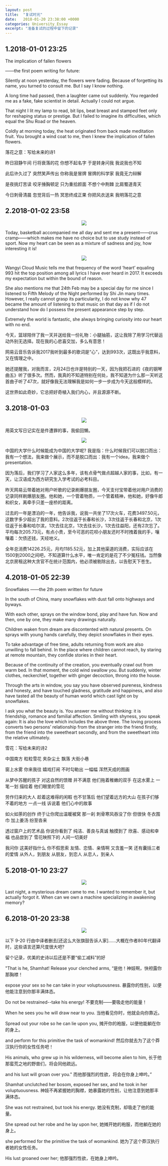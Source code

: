 ```yaml
---
layout: post
title:  "复试时光"
date:   2018-01-20 23:38:00 +0000
categories: University_Essay
excerpt: "准备复试的过程中留下的记录"
---
```


## 1.2018-01-01 23:25

The implication of fallen flowers

——the first poem writing for future:

Silently at noon yesterday,
the flowers were fading.
Because of forgetting its name,
you turned to consult me.
But I say I know nothing.

A long time had passed,
then a laughter came out suddenly.
You regarded me as a fake,
fake scientist in detail.
Actually I could not argue.

That night I lit my lamp to read,
bit lips, beat breast and stamped feet
only for reshaping status or prestige.
But I failed to imagine its difficulties,
which equal the Shu Road or the heaven.

Coldly at morning today,
the heat originated from back
made meditation fruit.
You brought a wind coat to me,
then I knew the implication of fallen flowers.

落花之意：写给未来的诗1

昨日寂静午间
行将衰落的花
你想不起名字
于是转身问我
我说我也不知

此后许久过了
突然笑声传出
你称我是冒牌
冒牌的科学家
我竟无力辩解

是夜挑灯苦读
咬牙捶胸顿足
只为重拾颜面
不想个中荆棘
比肩蜀道青天

今日刺骨清晨
忽觉背后一热
冥思终成正果
你把风衣送来
我明落花之意

## 2.2018-01-02 23:58

<div align="center"><p>
<img src="/assets/img/University_Essay/pfre2.1.jpg">
</p></div>

Today, basketball accompanied me all day and sent me a present——crus cramp——which makes me have no choice but to use study instead of sport. Now my heart can be seen as a mixture of sadness and joy, how interesting it is!

<div align="center"><p>
<img src="/assets/img/University_Essay/pfre2.2.jpg">
</p></div>

Wangyi Cloud Music tells me that frequency of the word ‘heart’ equaling 993 hit the top position among all lyrics I have ever heard in 2017. It exceeds my expectation but within the bound of reason.

She also mentions me that 24th Feb may be a special day for me since I listened to Fifth Melody of the Night performed by Shi Jin many times. However, I really cannot grasp its particularity, I do not know why 47 became the amount of listening to that music on that day as if I do not understand how do I possess the present appearance step by step. 

Extremely the world is fantastic, she always bringing curiosity into our heart with no end.

今天，篮球陪伴了我一天并送给我一份礼物：小腿抽筋，这让我除了用学习代替运动外别无选择。现在我的心悲喜交加，多么有意思！

网易云音乐告诉我2017我听到最多的歌词是“心”，达到993次，这既出乎我意料，又在情理之中。

她还提醒我，对我而言，2月24日也许是特别的一天，因为我把石进的《夜的钢琴曲五》听了很多次。然而，我真的不知道特别在何处，我不知道为什么那一天听这首曲子听了47次，就好像我无法理解我是如何一步一步成为今天这般模样的。

这世界如此奇妙，它总把好奇植入我们内心，并且源源不断。

## 3.2018-01-03 

<div align="center"><p>
<img src="/assets/img/University_Essay/pfre3.1.jpg">
</p></div>

用英文写日记实在是件遭罪的事，我偷回懒。

<div align="center"><p>
<img src="/assets/img/University_Essay/pfre3.2.jpg">
</p></div>

中国的大学什么时候能成为中国的大学呢? 我是指：什么时候我们可以脱口而出：我有一个想法，我来做个展示，而不是脱口而出：我有一个idea，我来做个presentation.

因为落后，我们学习了人家这么多年，该有点骨气做点超越人家的事，比如，有一天，让汉语成为西方研究生入学考试的必考科目。

昨天网易云带着她对用户听歌的记录刷爆朋友圈，今天支付宝带着他对用户消费的记录同样刷爆朋友圈。他和她，一个管着物质，一个管着精神，他和她，好像牛郎和织女，离牵手只差一座桥的距离。

过去的一年是漂泊的一年，他告诉我，说我一共坐了17次火车，花费3497.50元，这数字多少超出了我的意料。2次往返于长春和长沙，3次往返于长春和北京，1次往返于长春和哈尔滨，1次去往北京，1次去往长沙，1次去往益阳，还有2次忘了。平均每次205.73元，有点小贵，至今可恶的花呗小朋友还时不时拽着我的手，嚷嚷着：欠债还钱，天经地义。

全年总消费14226.25元，月均1185.52元，加上其他渠道的消费，实际应该在1500到2000之间吧，不知道算什么水平，唯一肯定的是花了不少冤枉钱。当然像北京房租这种大贪官不在统计范围内，他必须被剔除出去，以告慰天下苍生。

## 4.2018-01-05 22:39

Snowflakes
——the 2th poem written for future

In the south of China,
many snowflakes with dust
fall onto highways and byways.

With each other,
sprays on the window
bond, play and have fun.
Now and then, one by one,
they make many drawings naturally.

Children waken from dream
are discontented with natural presents.
On sprays with young hands carefully,
they depict snowflakes in their eyes.

To take advantage of free time,
adults returning from work
are also unwilling to fall behind.
In the place where children cannot reach,
by staring at remote mountain,
they confide stories in their heart.

Because of the continuity of the creation,
you eventually crawl out from warm bed.
In that moment,
the cold wind swallow you.
But suddenly,
winter clothes, neckerchief,
together with ginger decoction,
throng into the house.

Through the arts in window,
you say you have observed
pureness, kindness and honesty,
and have touched
gladness, gratitude and happiness,
and also have tasted
all the beauty of human world
which cast light on by snowflakes.

I ask you what the beauty is.
You answer me without thinking:
it is friendship, romance and familial affection.
Smiling with shyness, you speak again:
It is also the love which includes the above three.
The loving process converts two persons’ relationship 
from the stranger into the friend firstly,
from the friend into the sweetheart secondly,
and from the sweetheart into the relative ultimately.

雪花：写给未来的诗2

中国南方
粒粒雪花
夹杂尘土
飘落
大街小巷

窗上水雾
你来我往
嬉戏打闹
不时勾勒出
一幅幅
浑然天成的图画

从梦中苏醒的孩子
对这自然的馈赠
并不满意
他们拖着稚嫩的双手
在这水雾上
一笔一划
描绘着
他们眼里的雪花

劳作归来的大人
趁着这难得的闲暇
也不甘落后
他们望着远方的大山
在孩子们够不着的地方
一点一线
诉说着
他们心中的故事

如火如荼的创作
终于让你爬出温暖被窝
那一刹
刺骨寒风吞没了你
但很快
冬衣围巾
加上姜汤
纷至沓来

透过窗户上的艺术品
你说你看到了
纯洁、善良与真诚
触摸到了
欣喜、感动和幸福
也品尝到了
雪花映照下的
人间一切美好

我问你
这美好指什么
你不假思索
友情、恋情、亲情啊
又含羞一笑
还有囊括三者的爱情
从外人，到朋友
从朋友，到恋人
从恋人，到亲人

## 5.2018-01-10 23:27

<div align="center"><p>
<img src="/assets/img/University_Essay/pfre5.jpg">
</p></div>

Last night, a mysterious dream came to me.
I wanted to remember it, but actually forgot it. When can we own a machine specializing in awakening memory?

## 6.2018-01-20 23:38

<div align="center"><p>
<img src="/assets/img/University_Essay/pfre6.jpg">
</p></div>

以下 9-20 行由中译者删去\[还这么大张旗鼓告诉人家\]……大概在作者80年代翻译时，这些语言还算尺度很大吧? 

留个记录，优美的史诗以后还是不要“偷工减料”的好

"That is he, Shamhat! Release your clenched arms,
“是他！神妓啊，快袒露你那胸襟！

expose your sex so he can take in your voluptuousness.
暴露你的性别，以便他能注意到你那丰满体态。

Do not be restrained--take his energy!
不要克制——要吸走他的能量！

When he sees you he will draw near to you.
当他看见你时，他就会向你靠近。

Spread out your robe so he can lie upon you,
摊开你的袍服，以便他能躺在你的身上。

and perform for this primitive the task of womankind!
然后你就去为了这个莽汉执行你的女性任务吧！

His animals, who grew up in his wilderness, will become alien to him,
长于他那蛮荒之地的野兽们，将会同他疏远。

and his lust will groan over you."
而他那强烈的性欲，将会在你身上呻吟。”

Shamhat unclutched her bosom, exposed her sex, and he took in her voluptuousness.
神妓不再紧握她的胸襟，她暴露她的性别，让他注意到她那丰满体态。

She was not restrained, but took his energy.
她没有克制，却吸走了他的能量。

She spread out her robe and he lay upon her,
她摊开她的袍服，而他躺在她的身上。

she performed for the primitive the task of womankind.
她为了这个莽汉执行者她的女性任务。

His lust groaned over her;
他那强烈性欲，在她身上呻吟。